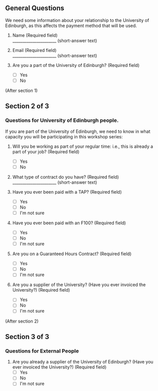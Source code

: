 
## General Questions
We need some information about your relationship to the University of Edinburgh, as this affects the payment method that will be used.

1. Name (Required field)  
______________________ (short-answer text)

1. Email (Required field)  
______________________ (short-answer text)

1. Are you a part of the University of Edinburgh? (Required field)
    - [ ] Yes
    - [ ] No

(After section 1)

## Section 2 of 3
### Questions for University of Edinburgh people.

If you are part of the University of Edinburgh, we need to know in what capacity you will be participating in this workshop series:

1. Will you be working as part of your regular time: i.e., this is already a part of your job? (Required field)
    - [ ] Yes
    - [ ] No

2. What type of contract do you have? (Required field)  
______________________ (short-answer text)

3. Have you ever been paid with a TAP? (Required field)
    - [ ] Yes
    - [ ] No
    - [ ] I'm not sure

4. Have you ever been paid with an F100? (Required field)
    - [ ] Yes
    - [ ] No
    - [ ] I'm not sure

5. Are you on a Guaranteed Hours Contract? (Required field)
    - [ ] Yes
    - [ ] No
    - [ ] I'm not sure

6. Are you a supplier of the University? (Have you ever invoiced the University?) (Required field)
    - [ ] Yes
    - [ ] No
    - [ ] I'm not sure

(After section 2)

## Section 3 of 3
### Questions for External People

1. Are you already a supplier of the University of Edinburgh? (Have you ever invoiced the University?) (Required field)
    - [ ] Yes
    - [ ] No
    - [ ] I'm not sure
